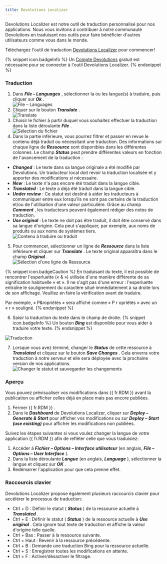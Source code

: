 ```yaml
---
title: Devolutions Localizer
---
```

Devolutions Localizer est notre outil de traduction personnalisé pour nos applications. Nous vous invitons à contribuer à notre communauté Devolutions en traduisant nos outils pour faire bénéficier d&apos;autres utilisateurs comme vous dans le monde.  

Téléchargez l&apos;outil de traduction [Devolutions Localizer](https://devolutions.net/fr/localizer) pour commencer!  

{% snippet icon.badgeInfo %} 
Un [Compte Devolutions](/fr/cloud/devolutions-account/create-devolutions-account/) gratuit est nécessaire pour se connecter à l&apos;outil Devolutions Localizer. 
{% endsnippet %}
 
### Traduction 

1. Dans ***File – Languages*** , sélectionner la ou les langue(s) à traduire, puis cliquer sur ***Ok*** .  
![File – Languages](/img/fr/rdm/windows/RDMWin2062.png) 
1. Cliquer sur le bouton ***Translate*** .  
![Translate](/img/fr/rdm/windows/RDMWin2063.png) 
1. Choisir le fichier à partir duquel vous souhaitez effectuer la traduction dans la liste déroulante ***File*** .  
![Sélection du fichier](/img/fr/rdm/windows/RDMWin2064.png) 
1. Dans la partie inférieure, vous pourrez filtrer et passer en revue le contenu déjà traduit ou nécessitant une traduction. Des informations sur chaque ligne de ***Ressource*** sont disponibles dans les différentes colonnes. Le champ ***Status*** peut prendre différentes valeurs en fonction de l&apos;avancement de la traduction :  

* ***Changed*** : Le texte dans sa langue originale a été modifié par Devolutions. Un traducteur local doit revoir la traduction localisée et y apporter des modifications si nécessaire. 
* ***New*** : Le texte n&apos;a pas encore été traduit dans la langue cible. 
* ***Translated*** : Le texte a déjà été traduit dans la langue cible. 
* ***Under review*** : Ce statut est destiné à aider les traducteurs à communiquer entre eux lorsqu&apos;ils ne sont pas certains de la traduction et/ou de l&apos;utilisation d&apos;une valeur particulière. Grâce au champ ***Comment*** , les traducteurs peuvent également rédiger des notes de traduction. 
* ***Use original*** : Le texte ne doit pas être traduit, il doit être conservé dans sa langue d&apos;origine. Cela peut s&apos;appliquer, par exemple, aux noms de produits ou aux noms de systèmes tiers.  
![Contenu à traduire ou traduit](/img/fr/rdm/windows/RDMWin2065.png) 

5. Pour commencer, sélectionner un ligne de ***Ressource*** dans la liste inférieure et cliquer sur ***Translate*** . Le texte original apparaîtra dans le champ ***Original*** .  
![Sélection d'une ligne de Ressource](/img/fr/rdm/windows/RDMWin2066.png) 

{% snippet icon.badgeCaution %} 
En traduisant du texte, il est possible de rencontrer l&apos;esperluette (« &amp; ») utilisée d&apos;une manière différente de sa signification habituelle « et ». Il ne s&apos;agit pas d&apos;une erreur : l&apos;esperluette entraîne le soulignement du caractère situé immédiatement à sa droite lors de son affichage. Veuillez en faire la vérification avant de traduire.  

Par exemple, « P&amp;ropriétés » sera affiché comme « P r opriétés » avec un « r » souligné. 
{% endsnippet %}
 

6. Saisir la traduction du texte dans le champ de droite. 
{% snippet icon.badgeInfo %} 
Un bouton ***Bing*** est disponible pour vous aider à traduire votre texte. 
{% endsnippet %}
 
![Traduction](/img/fr/rdm/windows/RDMWin2067.png) 

7. Lorsque vous avez terminé, changer le ***Status*** de cette ressource à ***Translated*** et cliquez sur le bouton ***Save Changes*** . Cela enverra votre traduction à notre serveur et elle sera déployée avec la prochaine version de nos applications.  
![Changer le statut et sauvegarder les changements](/img/fr/rdm/windows/RDMWin2068.png) 

### Aperçu 

Vous pouvez prévisualiser vos modifications dans {{ fr.RDM }} avant la publication ou afficher celles déjà en place mais pas encore publiées.  

1. Fermer {{ fr.RDM }} . 
1. Dans le ***Dashboard*** de Devolutions Localizer, cliquer sur ***Deploy – Generate &amp; Start*** pour afficher vos modifications ou sur ***Deploy – Start (use existing)*** pour afficher les modifications non publiées.  

Suivez les étapes suivantes si vous voulez changer la langue de votre application {{ fr.RDM }} afin de refléter celle que vous traduisiez:  

1. Accéder à ***Fichier – Options – Interface utilisateur*** (en anglais, ***File – Options – User Interface*** ). 
1. Dans la liste déroulante ***Langue*** (en anglais, ***Language*** ), sélectionner la langue et cliquez sur ***OK*** . 
1. Redémarrer l&apos;application pour que cela prenne effet. 

### Raccourcis clavier 

Devolutions Localizer propose également plusieurs raccourcis clavier pour accélérer le processus de traduction:  

* Ctrl + D : Définir le statut ( ***Status*** ) de la ressource actuelle à ***Translated*** . 
* Ctrl + E : Définir le statut ( ***Status*** ) de la ressource actuelle à ***Use original*** . Cela ignore tout texte de traduction et affiche la valeur d&apos;origine telle quelle. 
* Ctrl + Bas : Passer à la ressource suivante. 
* Ctrl + Haut : Revenir à la ressource précédente. 
* Ctrl + B : Demande une traduction Bing pour la ressource actuelle. 
* Ctrl + S : Enregistrer toutes les modifications en attente. 
* Ctrl + F : Activer/désactiver le filtrage. 

